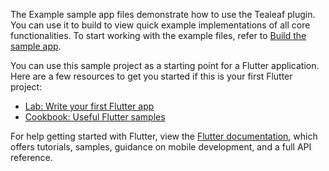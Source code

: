The Example sample app files demonstrate how to use the Tealeaf plugin. You can use it to build to view quick example implementations of all core functionalities. To start working with the example files, refer to [Build the sample app](https://developer.goacoustic.com/acoustic-exp-analytics/docs/build-the-flutter-sample-app).


You can use this sample project as a starting point for a Flutter application. Here are a few resources to get you started if this is your first Flutter project:

- [Lab: Write your first Flutter app](https://flutter.dev/docs/get-started/codelab)
- [Cookbook: Useful Flutter samples](https://flutter.dev/docs/cookbook)

For help getting started with Flutter, view the [Flutter documentation](https://flutter.dev/docs), which offers tutorials,
samples, guidance on mobile development, and a full API reference.
